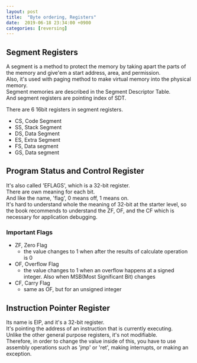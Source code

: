 ```yaml
---
layout: post
title:  "Byte ordering, Registers"
date:  2019-06-18 23:34:00 +0900
categories: [reversing]
---
```

## Segment Registers
A segment is a method to protect the memory by taking apart the parts of the memory and give'em a start address, area, and permission.  
Also, it's used with paging method to make virtual memory into the physical memory.  
Segment memories are described in the Segment Descriptor Table.  
And segment registers are pointing index of SDT.

There are 6 16bit registers in segment registers.
* CS, Code Segment
* SS, Stack Segment
* DS, Data Segment
* ES, Extra Segment
* FS, Data segment
* GS, Data segment

## Program Status and Control Register
It's also called 'EFLAGS', which is a 32-bit register.  
There are own meaning for each bit.  
And like the name, 'flag', 0 means off, 1 means on.  
It's hard to understand whole the meaning of 32-bit at the starter level, so the book recommends to understand the ZF, OF, and the CF which is necessary for application debugging.  

### Important Flags
* ZF, Zero Flag
	- the value changes to 1 when after the results of calculate operation is 0
* OF, Overflow Flag
	- the value changes to 1 when an overflow happens at a signed integer. Also when MSB(Most Significant Bit) changes
* CF, Carry Flag
	- same as OF, but for an unsigned integer

## Instruction Pointer Register
Its name is EIP, and it's a 32-bit register.  
It's pointing the address of an instruction that is currently executing.  
Unlike the other general purpose registers, it's not modifiable.  
Therefore, in order to change the value inside of this, you have to use assembly operations such as 'jmp' or 'ret', making interrupts, or making an exception.
